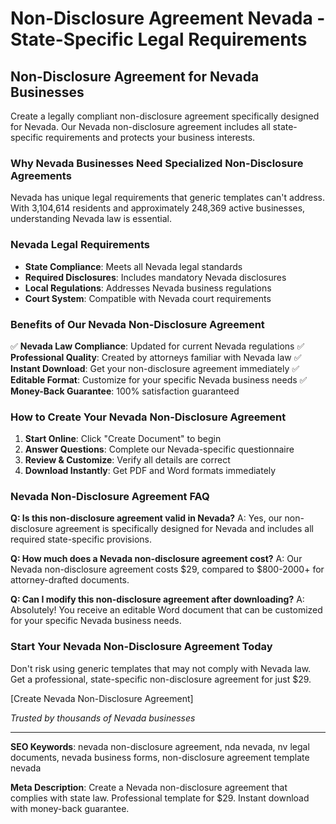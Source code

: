 # Non-Disclosure Agreement Nevada - State-Specific Legal Requirements

## Non-Disclosure Agreement for Nevada Businesses

Create a legally compliant non-disclosure agreement specifically designed for Nevada. Our Nevada non-disclosure agreement includes all state-specific requirements and protects your business interests.

### Why Nevada Businesses Need Specialized Non-Disclosure Agreements

Nevada has unique legal requirements that generic templates can't address. With 3,104,614 residents and approximately 248,369 active businesses, understanding Nevada law is essential.

### Nevada Legal Requirements

- **State Compliance**: Meets all Nevada legal standards
- **Required Disclosures**: Includes mandatory Nevada disclosures
- **Local Regulations**: Addresses Nevada business regulations
- **Court System**: Compatible with Nevada court requirements

### Benefits of Our Nevada Non-Disclosure Agreement

✅ **Nevada Law Compliance**: Updated for current Nevada regulations
✅ **Professional Quality**: Created by attorneys familiar with Nevada law
✅ **Instant Download**: Get your non-disclosure agreement immediately
✅ **Editable Format**: Customize for your specific Nevada business needs
✅ **Money-Back Guarantee**: 100% satisfaction guaranteed

### How to Create Your Nevada Non-Disclosure Agreement

1. **Start Online**: Click "Create Document" to begin
2. **Answer Questions**: Complete our Nevada-specific questionnaire
3. **Review & Customize**: Verify all details are correct
4. **Download Instantly**: Get PDF and Word formats immediately

### Nevada Non-Disclosure Agreement FAQ

**Q: Is this non-disclosure agreement valid in Nevada?**
A: Yes, our non-disclosure agreement is specifically designed for Nevada and includes all required state-specific provisions.

**Q: How much does a Nevada non-disclosure agreement cost?**
A: Our Nevada non-disclosure agreement costs $29, compared to $800-2000+ for attorney-drafted documents.

**Q: Can I modify this non-disclosure agreement after downloading?**
A: Absolutely! You receive an editable Word document that can be customized for your specific Nevada business needs.

### Start Your Nevada Non-Disclosure Agreement Today

Don't risk using generic templates that may not comply with Nevada law. Get a professional, state-specific non-disclosure agreement for just $29.

[Create Nevada Non-Disclosure Agreement]

_Trusted by thousands of Nevada businesses_

---

**SEO Keywords**: nevada non-disclosure agreement, nda nevada, nv legal documents, nevada business forms, non-disclosure agreement template nevada

**Meta Description**: Create a Nevada non-disclosure agreement that complies with state law. Professional template for $29. Instant download with money-back guarantee.
